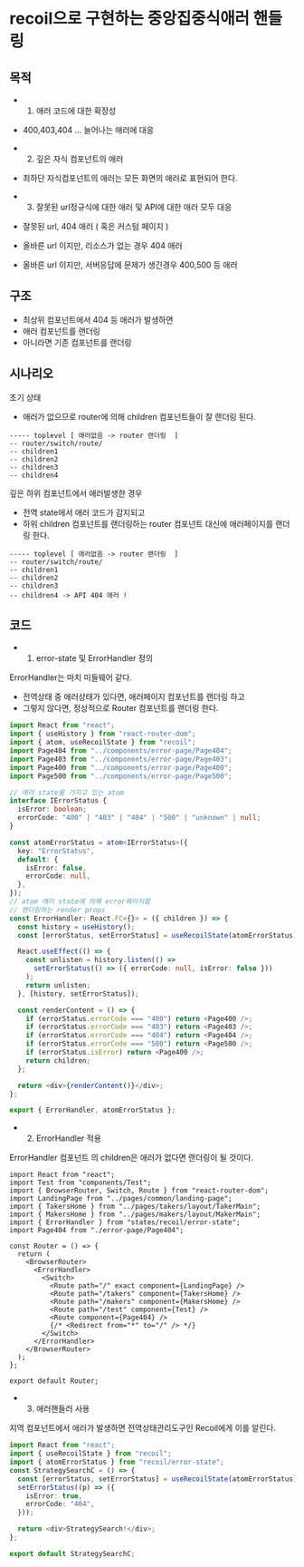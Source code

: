 # recoil으로 구현하는 중앙집중식애러 핸들링

## 목적

- 1. 애러 코드에 대한 확장성
- 400,403,404 ... 늘어나는 애러에 대응

- 2. 깊은 자식 컴포넌트의 애러
- 최하단 자식컴포넌트의 애러는 모든 화면의 애러로 표현되어 한다.

- 3. 잘못된 url정규식에 대한 애러 및 API에 대한 애러 모두 대응

- 잘못된 url, 404 애러 ( 혹은 커스텀 페이지 )
- 올바른 url 이지만, 리소스가 없는 경우 404 애러
- 올바른 url 이지만, 서버응답에 문제가 생긴경우 400,500 등 애러

## 구조

- 최상위 컴포넌트에서 404 등 애러가 발생하면
- 애러 컴포넌트를 랜더링
- 아니라면 기존 컴포넌트를 랜더링

## 시나리오

초기 상태

- 애러가 없으므로 router에 의해 children 컴포넌트들이 잘 랜더링 된다.

```
----- toplevel [ 애러없음 -> router 랜더링  ]
-- router/switch/route/
-- children1
-- children2
-- children3
-- children4

```

깊은 하위 컴포넌트에서 애러발생한 경우

- 전역 state에서 애러 코드가 감지되고
- 하위 children 컴포넌트를 랜더링하는 router 컴포넌트 대신에 애러페이지를 랜더링 한다.

```
----- toplevel [ 애러없음 -> router 랜더링  ]
-- router/switch/route/
-- children1
-- children2
-- children3
-- children4 -> API 404 애러 !
```

## 코드

- 1. error-state 및 ErrorHandler 정의

ErrorHandler는 마치 미들웨어 같다.

- 전역상태 중 애러상태가 있다면, 애러페이지 컴포넌트를 랜더링 하고
- 그렇지 않다면, 정상적으로 Router 컴포넌트를 랜더링 한다.

```ts
import React from "react";
import { useHistory } from "react-router-dom";
import { atom, useRecoilState } from "recoil";
import Page404 from "../components/error-page/Page404";
import Page403 from "../components/error-page/Page403";
import Page400 from "../components/error-page/Page400";
import Page500 from "../components/error-page/Page500";

// 애러 state를 가지고 있는 atom
interface IErrorStatus {
  isError: boolean;
  errorCode: "400" | "403" | "404" | "500" | "unknown" | null;
}

const atomErrorStatus = atom<IErrorStatus>({
  key: "ErrorStatus",
  default: {
    isError: false,
    errorCode: null,
  },
});
// atom 애러 state에 의해 error페이지를
// 랜더링하는 render props
const ErrorHandler: React.FC<{}> = ({ children }) => {
  const history = useHistory();
  const [errorStatus, setErrorStatus] = useRecoilState(atomErrorStatus);

  React.useEffect(() => {
    const unlisten = history.listen(() =>
      setErrorStatus(() => ({ errorCode: null, isError: false }))
    );
    return unlisten;
  }, [history, setErrorStatus]);

  const renderContent = () => {
    if (errorStatus.errorCode === "400") return <Page400 />;
    if (errorStatus.errorCode === "403") return <Page403 />;
    if (errorStatus.errorCode === "404") return <Page404 />;
    if (errorStatus.errorCode === "500") return <Page500 />;
    if (errorStatus.isError) return <Page400 />;
    return children;
  };

  return <div>{renderContent()}</div>;
};

export { ErrorHandler, atomErrorStatus };
```

- 2. ErrorHandler 적용

ErrorHandler 컴포넌트 의 children은 애러가 없다면 랜더링이 될 것이다.

```tsx
import React from "react";
import Test from "components/Test";
import { BrowserRouter, Switch, Route } from "react-router-dom";
import LandingPage from "../pages/common/landing-page";
import { TakersHome } from "../pages/takers/layout/TakerMain";
import { MakersHome } from "../pages/makers/layout/MakerMain";
import { ErrorHandler } from "states/recoil/error-state";
import Page404 from "./error-page/Page404";

const Router = () => {
  return (
    <BrowserRouter>
      <ErrorHandler>
        <Switch>
          <Route path="/" exact component={LandingPage} />
          <Route path="/takers" component={TakersHome} />
          <Route path="/makers" component={MakersHome} />
          <Route path="/test" component={Test} />
          <Route component={Page404} />
          {/* <Redirect from="*" to="/" /> */}
        </Switch>
      </ErrorHandler>
    </BrowserRouter>
  );
};

export default Router;
```

- 3. 애러핸들러 사용

지역 컴포넌트에서 애러가 발생하면 전역상태관리도구인 Recoil에게 이를 알린다.

```ts
import React from "react";
import { useRecoilState } from "recoil";
import { atomErrorStatus } from "recoil/error-state";
const StrategySearchC = () => {
  const [errorStatus, setErrorStatus] = useRecoilState(atomErrorStatus);
  setErrorStatus((p) => ({
    isError: true,
    errorCode: "404",
  }));

  return <div>StrategySearch!</div>;
};

export default StrategySearchC;
```

